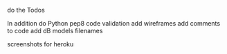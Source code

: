 do the Todos

In addition do
Python pep8 code validation
add wireframes
add comments to code
add dB models
filenames

screenshots for heroku